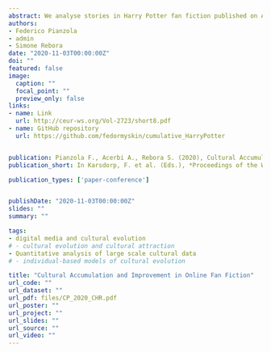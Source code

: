 ```yaml
---
abstract: We analyse stories in Harry Potter fan fiction published on Archive of Our Own (AO3), using concepts from cultural evolution. In particular, we focus on cumulative cultural evolution, that is, the idea that cultural systems improve with time, drawing on previous innovations. In this study we examine two features of cumulative culture, accumulation and improvement. First, we show that stories in Harry Potter's fan fiction accumulate cultural traits - unique tags, in our analysis - through time, both globally and at the level of single stories. Second, more recent stories are also liked more by readers than earlier stories. Our research illustrates the potential of the combination of cultural evolution theory and digital literary studies, and it paves the way for the study of the effects of online digital media on cultural cumulation.
authors:
- Federico Pianzola
- admin
- Simone Rebora
date: "2020-11-03T00:00:00Z"
doi: ""
featured: false
image:
  caption: ""
  focal_point: ""
  preview_only: false
links:
- name: Link
  url: http://ceur-ws.org/Vol-2723/short8.pdf
- name: GitHub repository
  url: https://github.com/fedormyskin/cumulative_HarryPotter


publication: Pianzola F., Acerbi A., Rebora S. (2020), Cultural Accumulation and Improvement in Online Fan Fiction, in Karsdorp, F. et al. (Eds.), *Proceedings of the Workshop on Computational Humanities Research*, CEUR-WS, pp. 2 - 11
publication_short: In Karsdorp, F. et al. (Eds.), *Proceedings of the Workshop on Computational Humanities Research*, CEUR-WS, pp. 2 - 11

publication_types: ['paper-conference']


publishDate: "2020-11-03T00:00:00Z"
slides: ""
summary: ""

tags:
- digital media and cultural evolution
# - cultural evolution and cultural attraction 
- Quantitative analysis of large scale cultural data
# - individual-based models of cultural evolution

title: "Cultural Accumulation and Improvement in Online Fan Fiction"
url_code: ""
url_dataset: ""
url_pdf: files/CP_2020_CHR.pdf
url_poster: ""
url_project: ""
url_slides: ""
url_source: ""
url_video: ""
---
```

